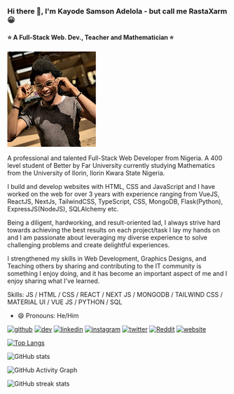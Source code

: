 ### Hi there 👋, I'm Kayode Samson Adelola - but call me RastaXarm :grinning:
#### :star: A Full-Stack Web. Dev., Teacher and Mathematician :star:
![:star: I am a Full-Stack Web. Dev., Teacher, Mathematician :star:](https://github.com/xarmzon/xarmzon/blob/main/rasta_2_.jpg)

A professional and talented Full-Stack Web Developer from Nigeria. A 400 level student of Better by Far University currently studying Mathematics from the University of Ilorin, Ilorin Kwara State Nigeria.

I build and develop websites with HTML, CSS and JavaScript and I have worked on the web for over 3 years with experience ranging from VueJS, ReactJS, NextJs, TailwindCSS, TypeScript, CSS, MongoDB, Flask(Python), ExpressJS(NodeJS), SQLAlchemy etc.

Being a diligent, hardworking, and result-oriented lad, I always strive hard towards achieving the best results on each project/task I lay my hands on and I am passionate about leveraging my diverse experience to solve challenging problems and create delightful experiences.

I strengthened my skills in Web Development, Graphics Designs, and Teaching others by sharing and contributing to the IT community is something I enjoy doing, and it has become an important aspect of me and I enjoy sharing what I've learned.


Skills: JS / HTML / CSS / REACT / NEXT JS / MONGODB / TAILWIND CSS / MATERIAL UI / VUE JS  / PYTHON / SQL

- 😄 Pronouns: He/Him 


[<img src='https://cdn.jsdelivr.net/npm/simple-icons@3.0.1/icons/github.svg' alt='github' height='40'>](https://github.com/xarmzon)  [<img src='https://cdn.jsdelivr.net/npm/simple-icons@3.0.1/icons/dev-dot-to.svg' alt='dev' height='40'>](https://dev.to/xarmzon)  [<img src='https://cdn.jsdelivr.net/npm/simple-icons@3.0.1/icons/linkedin.svg' alt='linkedin' height='40'>](https://www.linkedin.com/in/rastaxarm/)  [<img src='https://cdn.jsdelivr.net/npm/simple-icons@3.0.1/icons/instagram.svg' alt='instagram' height='40'>](https://www.instagram.com/rastaxarm/)  [<img src='https://cdn.jsdelivr.net/npm/simple-icons@3.0.1/icons/twitter.svg' alt='twitter' height='40'>](https://twitter.com/rastaxarm)  [<img src='https://cdn.jsdelivr.net/npm/simple-icons@3.0.1/icons/reddit.svg' alt='Reddit' height='40'>](https://www.reddit.com/user/rastaxarm)  [<img src='https://cdn.jsdelivr.net/npm/simple-icons@3.0.1/icons/icloud.svg' alt='website' height='40'>](https://rasta-sigma.vercel.app/)  

[![Top Langs](https://github-readme-stats.vercel.app/api/top-langs/?username=xarmzon)](https://github.com/anuraghazra/github-readme-stats)

![GitHub stats](https://github-readme-stats.vercel.app/api?username=xarmzon&show_icons=true)  

![GitHub Activity Graph](https://activity-graph.herokuapp.com/graph?username=xarmzon)  

![GitHub streak stats](https://github-readme-streak-stats.herokuapp.com/?user=xarmzon)  


